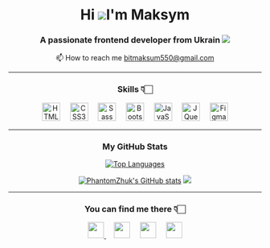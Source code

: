 <div align="center">
  
# Hi <img src="https://user-images.githubusercontent.com/18350557/176309783-0785949b-9127-417c-8b55-ab5a4333674e.gif">I'm Maksym 
### A passionate frontend developer from Ukrain <img src="https://user-images.githubusercontent.com/84918090/201474845-932ac61c-7ed3-46f3-a552-7cabddb56eee.png">
📫 How to reach me bitmaksum550@gmail.com

___

### <b>Skills</b> 👇🏻
<p>
<a href="https://developer.mozilla.org/en-US/docs/Glossary/HTML5" target="_blank" rel="noreferrer"><img src="https://raw.githubusercontent.com/danielcranney/readme-generator/main/public/icons/skills/html5-colored.svg" width="36" height="36" alt="HTML5" /></a> &nbsp; &nbsp; <a href="https://www.w3.org/TR/CSS/#css" target="_blank" rel="noreferrer"><img src="https://raw.githubusercontent.com/danielcranney/readme-generator/main/public/icons/skills/css3-colored.svg" width="36" height="36" alt="CSS3" /></a> &nbsp; &nbsp; <a href="https://sass-lang.com/" target="_blank" rel="noreferrer"><img src="https://raw.githubusercontent.com/danielcranney/readme-generator/main/public/icons/skills/sass-colored.svg" width="36" height="36" alt="Sass" /></a> &nbsp; &nbsp; <a href="https://getbootstrap.com/" target="_blank" rel="noreferrer"><img src="https://raw.githubusercontent.com/danielcranney/readme-generator/main/public/icons/skills/bootstrap-colored.svg" width="36" height="36" alt="Bootstrap" /></a> &nbsp; &nbsp; <a href="https://developer.mozilla.org/en-US/docs/Web/JavaScript" target="_blank" rel="noreferrer"><img src="https://raw.githubusercontent.com/danielcranney/readme-generator/main/public/icons/skills/javascript-colored.svg" width="36" height="36" alt="JavaScript" /></a> &nbsp; &nbsp; <a href="https://jquery.com/" target="_blank" rel="noreferrer"><img src="https://raw.githubusercontent.com/danielcranney/readme-generator/main/public/icons/skills/jquery-colored.svg" width="36" height="36" alt="JQuery" /></a> &nbsp; &nbsp; <a href="https://www.figma.com/" target="_blank" rel="noreferrer"><img src="https://raw.githubusercontent.com/danielcranney/readme-generator/main/public/icons/skills/figma-colored.svg" width="36" height="36" alt="Figma" /></a>
</p>

___

### <b>My GitHub Stats</b>

<a href="https://github.com/PhantomZhuk" align="left"><img src="https://github-readme-stats.vercel.app/api/top-langs/?username=PhantomZhuk&langs_count=10&title_color=22c55e&text_color=ffffff&icon_color=22c55e&bg_color=171717&
hide_border=true&locale=en&custom_title=Top%20%Languages" alt="Top Languages" /></a>

<a href="http://www.github.com/PhantomZhuk"><img src="https://github-readme-stats.vercel.app/api?username=PhantomZhuk&show_icons=true&hide=&count_private=true&title_color=22c55e&text_color=ffffff&icon_color=22c55e&bg_color=171717&hide_border=true&show_icons=true" alt="PhantomZhuk's GitHub stats" /></a>
<a href="http://www.github.com/PhantomZhuk"><img src="https://github-readme-streak-stats.herokuapp.com/?user=PhantomZhuk&stroke=ffffff&background=171717&ring=22c55e&fire=22c55e&currStreakNum=ffffff&currStreakLabel=22c55e&sideNums=ffffff&sideLabels=ffffff&dates=ffffff&hide_border=true" /></a>

___

### You can find me there 👇🏻
<p align="center"> <a href="https://discord.com/users/maksym_zhuk" target="_blank" rel="noreferrer"><img src="https://raw.githubusercontent.com/danielcranney/readme-generator/main/public/icons/socials/discord.svg" width="32" height="32" /> </picture> </a> &nbsp; &nbsp; <a href="https://www.github.com/PhantomZhuk" target="_blank" rel="noreferrer"> <picture> <source media="(prefers-color-scheme: dark)" srcset="https://raw.githubusercontent.com/danielcranney/readme-generator/main/public/icons/socials/github-dark.svg" /><img src="https://raw.githubusercontent.com/danielcranney/readme-generator/main/public/icons/socials/github.svg" width="32" height="32" /></a> &nbsp; &nbsp; <a href="http://www.instagram.com/maksym_zhuk7" target="_blank" rel="noreferrer"> <img src="https://raw.githubusercontent.com/danielcranney/readme-generator/main/public/icons/socials/instagram.svg" width="32" height="32" /></a> &nbsp; &nbsp; <a href="https://t.me/Maksym_Zhuk7" target="_blank" rel="noreferrer"><img src="https://upload.wikimedia.org/wikipedia/commons/thumb/8/82/Telegram_logo.svg/2048px-Telegram_logo.svg.png" width="32" height="32" /></p>
<div>
